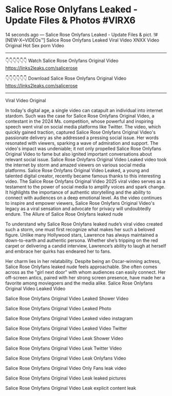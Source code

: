 # Salice Rose Onlyfans Leaked - Update Files & Photos #VlRX6

14 seconds ago — Salice Rose Onlyfans Leaked - Update Files & pict. !#[NEW-X~VIDEOs™] Salice Rose Onlyfans Leaked Viral Video XNXX Video Original Hot Sex porn Video

------------------

👇👇👇👇👇👇
Watch Salice Rose Onlyfans Original Video
https://links2leaks.com/salicerose

👇👇👇👇👇👇
Download Salice Rose Onlyfans Original Video
https://links2leaks.com/salicerose

------------------

Viral Video Original

In today's digital age, a single video can catapult an individual into internet stardom. Such was the case for Salice Rose Onlyfans Original Video, a contestant in the 2024 Ms. competition, whose powerful and inspiring speech went viral on social media platforms like Twitter.
The video, which quickly gained traction, captured Salice Rose Onlyfans Original Video's passionate delivery as she addressed a pressing social issue. Her words resonated with viewers, sparking a wave of admiration and support. The video's impact was undeniable; it not only propelled Salice Rose Onlyfans Original Video to fame but also ignited important conversations about relevant social issue.
Salice Rose Onlyfans Original Video Leaked video took the internet by storm and amazed viewers on various social media platforms. Salice Rose Onlyfans Original Video Leaked, a young and talented digital creator, recently became famous thanks to this interesting video.
The Salice Rose Onlyfans Original Video 2025 viral video serves as a testament to the power of social media to amplify voices and spark change. It highlights the importance of authentic storytelling and the ability to connect with audiences on a deep emotional level. As the video continues to inspire and empower viewers, Salice Rose Onlyfans Original Video's legacy as a viral sensation and advocate for privacy will undoubtedly endure.
The Allure of Salice Rose Onlyfans leaked nude


To understand why Salice Rose Onlyfans leaked nude’s viral video created such a storm, one must first recognize what makes her such a beloved figure. Unlike many Hollywood stars, Lawrence has always maintained a down-to-earth and authentic persona. Whether she’s tripping on the red carpet or delivering a candid interview, Lawrence’s ability to laugh at herself and embrace her quirks has endeared her to fans.

Her charm lies in her relatability. Despite being an Oscar-winning actress, Salice Rose Onlyfans leaked nude feels approachable. She often comes across as the "girl next door" with whom audiences can easily connect. Her off-screen antics, paired with her strong screen presence, have made her a favorite among moviegoers and the media alike.
Salice Rose Onlyfans Original Video Leaked Video

Salice Rose Onlyfans Original Video Leaked Shower Video

Salice Rose Onlyfans Original Video Leaked Photo

Salice Rose Onlyfans Original Video Leaked video instagram

Salice Rose Onlyfans Original Video Leaked Video Twitter

Salice Rose Onlyfans Original Video Leak Shower Video

Salice Rose Onlyfans Original Video Leak Twitter Video

Salice Rose Onlyfans Original Video Leak Onlyfans Video

Salice Rose Onlyfans Original Video Only Fans leak video

Salice Rose Onlyfans Original Video Leak leaked pictures

Salice Rose Onlyfans Original Video Leak explicit content leak